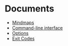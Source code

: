 Documents
=========

* [Mindmaps](mindmaps.md)
* [Command-line interface](command-line.md)
* [Options](options.md)
* [Exit Codes](exitcodes.md)